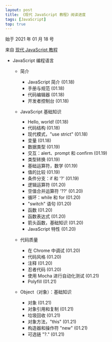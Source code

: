 ```yaml
---
layout: post
title: 《现代 JavaScript 教程》阅读进度
tags: [JavaScript]
top: true
---
```


始于 2021 年 01 月 18 号

来自 [现代 JavaScript 教程](https://zh.javascript.info/)

- JavaScript 编程语言

  - 简介

    - JavaScript 简介 (01.18)
    - 手册与规范 (01.18)
    - 代码编辑器 (01.18)
    - 开发者控制台 (01.18)

  - JavaScript 基础知识

    - Hello, world! (01.18)
    - 代码结构 (01.18)
    - 现代模式，"use strict" (01.18)
    - 变量 (01.18)
    - 数据类型 (01.19)
    - 交互：alert、prompt 和 confirm (01.19)
    - 类型转换 (01.19)
    - 基础运算符，数学 (01.19)
    - 值的比较 (01.19)
    - 条件分支：if 和 '?' (01.19)
    - 逻辑运算符 (01.20)
    - 空值合并运算符 '??' (01.20)
    - 循环：while 和 for (01.20)
    - "switch" 语句 (01.20)
    - 函数 (01.20)
    - 函数表达式 (01.20)
    - 箭头函数，基础知识 (01.20)
    - JavaScript 特性 (01.20)

  - 代码质量

    - 在 Chrome 中调试 (01.20)
    - 代码风格 (01.20)
    - 注释 (01.20)
    - 忍者代码 (01.20)
    - 使用 Mocha 进行自动化测试 (01.21)
    - Polyfill (01.21)

  - Object（对象）：基础知识

    - 对象 (01.21)
    - 对象引用和复制 (01.21)
    - 垃圾回收 (01.21)
    - 对象方法，"this" (01.21)
    - 构造器和操作符 "new" (01.21)
    - 可选链 "?." (01.21)
